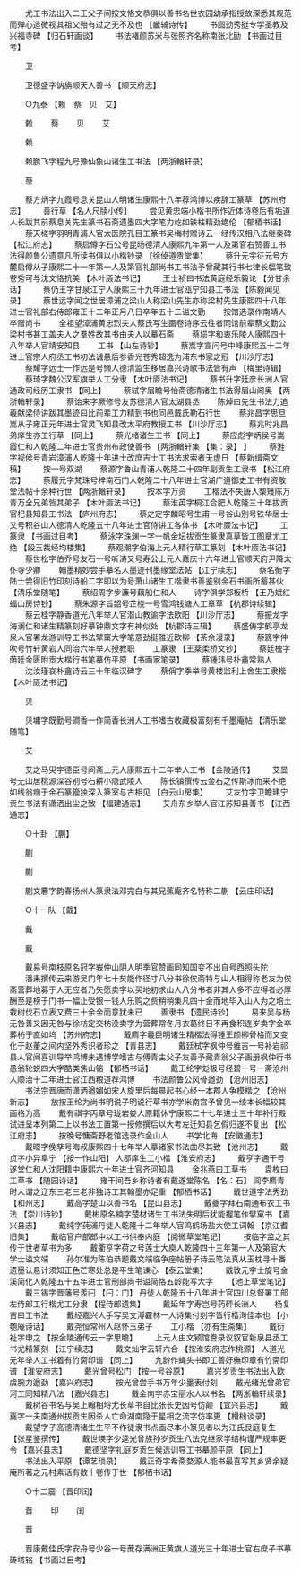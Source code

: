 <!-- { "loadSidebar": true } -->
　　尤工书法出入二王父子间按文恪文恭俱以善书名世衣园幼承指授故深悉其规范而殚心造微视其祖父殆有过之无不及也 【畿辅诗传】 
　　书圆劲秀挺专学圣教及兴福寺碑 【归石轩画谈】 
　　书法褚颜苏米与张照齐名称南张北励 【书画过目考】 

　　卫 

　　卫德盛字讷旃顺天人善书 【顺天府志】 

　　○九泰 【赖　蔡　贝　艾】 

　　赖 
　　蔡 
　　贝 
　　艾 

　　赖 

　　赖鹏飞字程九号豫仙象山诸生工书法 【两浙輶轩录】 

　　蔡 

　　蔡方炳字九霞号息关昆山人明诸生康熙十八年荐鸿博以疾辞工篆草 【苏州府志】 
　　善行草 【名人尺牍小传】 
　　尝见黄忠端小楷书所作近体诗卷后有垢道人长跋其前蔡息关先生篆书石斋遗墨四大字笔力屹如铁柱精劲绝伦 【郁栖书话】 
　　蔡天槎字羽明青浦人官太医院孔目工篆书吴梅村赠诗云一经传汉相八法继秦碑 【松江府志】 
　　蔡启僔字石公号昆旸德清人康熙九年第一人及第官右赞善工书法得颜鲁公遗意凡所读书俱以小楷钞录 【徐倬道贵堂集】 
　　蔡升元字征元号方麓启僔从子康熙二十一年第一人及第官礼部尚书工书法予曾藏其行书七律长幅笔致苍秀可与沈文恪抗美 【木叶厱法书记】 
　　王士祯曰书法黄庭经乐毅论 【分甘余话】 
　　蔡仍王字甘泉江宁人康熙三十九年进士官瓯宁知县工书法 【陈毅闻见录】 
　　蔡世远字闻之世居漳浦之梁山人称梁山先生亦称梁村先生康熙四十八年进士官礼部右侍郎雍正十二年正月八日卒年五十二谥文勤 
　　按馆选录作南靖人卒赠尚书 
　　全祖望漳浦黄忠烈夫人蔡氏写生画卷诗序云往者同馆前辈蔡文勤公梁村书甚工盖夫人之羣姓故其书由夫人以摹石斋 
　　蔡埙字和衷乐陵人康熙四十八年举人官靖安知县 
　　工书 【山左诗钞】 
　　蔡嵩字宣问号中峰康熙五十二年进士官宗人府丞工书初法诚悬后参香光苍秀超逸为浦东书家之冠 【川沙厅志】 
　　蔡耀字远士一作远是号懒人德清监生移居嘉兴诗歌书法皆有声 【梅里诗辑】 
　　蔡琦字魏公汉军旗举人工分隶 【木叶厱法书记】 
　　蔡书升字廷彦长洲人官通政司经历工隶书 【同上】 
　　蔡轼字眉瞻号怡斋德清诸生书法得眉山阃奥 【两浙輶轩录】 
　　蔡诒来字厥修号友苏德清人官太湖县丞 
　　陈焯曰先生书法力追羲献梁侍讲跋其墨迹曰比前辈工力精到书也同邑戴氏勒石行世 
　　蔡兆昌字思旦嵩从子雍正元年进士官灵飞知县改太平府教授工书 【川沙厅志】 
　　蔡兆时兆昌弟庠生亦工行草 【同上】 
　　蔡光绪诸生工书 【同上】 
　　蔡应彪字炳侯号嵩霞仁和人乾隆二年进士官贵州布政使善书 【两浙輶轩集 【集：录】 】 
　　蔡溎字视侯号青岩漳浦人乾隆十年进士改庶吉士工书法求索者无虚日 【蔡新缉斋文稿】 
　　按一号双湖 
　　蔡源字鲁山青浦人乾隆二十四年副贡生工隶书 【松江府志】 
　　蔡履元字梵珠号梓南石门人乾隆二十八年进士官湖广道御史工书有资敬堂法帖十余种行世 【两浙輶轩录】 
　　按本字万资 
　　工楷法不失唐人榘矱陈万青万全兄弟皆其弟子 【木叶厱法书记】 
　　蔡淮英字桐江合肥人乾隆三十年拔贡官杞县知县工书法 【庐州府志】 
　　蔡之定字麟昭号生甫一号谷山别号铁华居士又号积谷山人德清人乾隆五十八年进士官侍讲工各体书 【木叶厱法书记】 
　　工篆隶 【书画过目考】 
　　蔡泳字珠渊一字一帆金坛拔贡生篆隶真草皆工图章尤工绝 【段玉裁经均楼集】 
　　蔡观潮字伯海上元人精行草工篆刻 【木叶厱法书记】 
　　蔡世松字伯乔号友石一号听涛又号寿公上元人嘉庆十六年进士官顺天府尹降太仆寺少卿 
　　翰墨精妙尝手摹名人墨迹刊墨缘堂法帖 【江宁续志】 
　　蔡名衡字陆士尝得旧竹印刻诗船二字即以为号萧山诸生工楷隶书善鉴别金石书画所蓄甚伙 【清乐堂随笔】 
　　蔡绍周字步濂号藕船仁和人 
　　诗字俱学郑板桥 【王乃斌红蝠山房诗钞】 
　　蔡朱源字旨韶号芷桡一号雪鸿钱塘人工章草 【杭郡诗续辑】 
　　蔡云桂字静香道光八年举人官潜山教谕字法欧阳 【川沙厅志】 
　　蔡振龙字海澜仁和诸生精篆刻好摹钟鼎文字有神似处 【杭郡诗三辑】 
　　蔡盛俦字鹤亭龙泉人官署龙游训导工书法擘窠大字笔意劲挺雅近欧柳 【茶余漫录】 
　　蔡篪字仲吹号竹轩黄岩人同治六年举人授教职 
　　工篆隶 【王棻柔桥文钞】 
　　蔡廷槐字荫廷金匮附贡大楷行书笔摹仿平原 【书画家笔录】 
　　蔡锺玮号朴盦常熟人 
　　沈汝瑾哀朴盦诗云三十年临汉碑字 
　　蔡偁字季举号黄楼监利上舍生工隶楷 【木叶厱法书记】 

　　贝 

　　贝墉字既勤号磵香一作简香长洲人工书嗜古收藏极富刻有千墨庵帖 【清乐堂随笔】 

　　艾 

　　艾之马臾字德臣号间斋上元人康熙五十二年举人工书 【金陵通传】 
　　艾显号无山居桃源深谷别号石耕小隐武陵人 
　　陈长镇撰传云金石之传斯冰而来不绝如线翁痼于金石篆籀独深入篆室与古相见 【白云山房集】 
　　艾友竹字卫瞻建宁贡生书法有潇洒出尘之致 【福建通志】 
　　艾舟东乡举人官江苏知县善书 【江西通志】 

　　○十卦 【蒯】 

　　蒯 

　　蒯 

　　蒯文麐字韵春扬州人篆隶法邓完白与其兄蕉庵齐名特称二蒯 【云庄印话】 

　　○十一队 【戴】 

　　戴 

　　戴 

　　戴易号南枝原名冠字峩仲山阴人明季官赞画同知国变不出自号西照头陀 
　　潘耒撰传云来游吴门年七十矣能作径寸八分书徐俟斋特与山人相得称老友为俟斋营葬地募于人无应者乃矢愿卖字以买地初求山人八分书者非其人多不应得者必厚酬至是榜于门书一幅止受银一钱人乐购之赀稍稍集凡四十金而地毕入山人为之培土栽树伐石立表又费三十余金而意犹未已 
　　善隶书 【遗民诗钞】 
　　易来吴与杨无咎善又因无咎与徐枋定交枋没卖字为营葬常冬月衣葛终日不再食积连岁卖字金卒葬枋于直如坞 【苏州府志】 
　　戴廌字羲臣明诸生精楷法得锺王颜柳骨格而又变化于赵董之间内坚外秀识者珍之 【青县志】 
　　戴廷栻字枫仲号维吉一号补岩祁县人官闻喜训导举鸿博未遇博学嗜古与傅青主父子友善予藏青翁父子画册枫仲行书愚翁轮蜕四大字酷类焦山铭 【郁栖书话】 
　　戴王纶字彣极号经碧一号一斋沧州人顺治十二年进士官江西粮道荐鸿博 
　　书法颜鲁公风骨遒劲 【沧州旧志】 
　　书法宗晋唐而潇洒遒媚如宋人旋里后每晨起书心经一本郡人争模楷之 【沧州新志】 
　　放按王纶为尚书明说子明说行草书亦学米南宫予曾见一绫本长幅较其画格为高 
　　戴有祺字丙章号珑岩娄人原籍休宁康熙二十七年进士三十年补行殿试进呈本列第二上以书法工置第一授修撰后以大考左迁知县乞假归遂不复出 【松江府志】 
　　按晚号慵斋野老馆选录作金山人 
　　书学北海 【安徽通志】 
　　戴暻字俛孳号晦叔康熙四十七年举人摹诸家书法曲尽其致 【沧州志】 
　　戴贞字小异阜宁 【按一作山阳】 人郡庠生工小楷 【淮安府志】 
　　戴亨字通干号遂堂仁和人沈阳籍中康熙六十年进士官齐河知县 
　　金兆燕曰工草书 
　　袁枚曰工草书 【随园诗话】 
　　雍干间吾乡称诗者有戴遂堂陈名 【名：石】 闾李廌青时人谓之辽东三老三老非独诗工其翰墨亦足重 【郁栖书话】 
　　戴世道字法秀劲 【和州志】 
　　戴高字楚山以善书名 【昆山县志】 
　　戴夔字拜石南通布衣工书法 【崇川诗钞】 
　　戴彬原名楠字楚材诸生工书法失明后犹能握笔作擘窠书 【嘉兴县志】 
　　戴纯字莼浦丹徒人乾隆十二年举人官鸣鹤场盐大使工词翰 【京江耆旧集】 
　　戴临官户部郎中以工书供奉内庭 【阅微草堂笔记】 
　　按临字监之其传于世者草书为多 
　　戴衢亨字荷之号莲士大庾人乾隆四十三年第一人及第官大学士谥文端 
　　孙尔准为陈伯恭题戴文端临争座帖册子诗云笔法真从玉枕寻十番遗墨认悬计须知正色芒寒处总是平生笔谏心 【泰云堂集】 
　　戴敦元字士旋号金溪简化人乾隆五十五年进士官刑部尚书谥简恪五龄能写大字 
　　【池上草堂笔记】 
　　戴三锡字晋藩号羡闩 【闩：门】 丹徒人乾隆五十八年进士官四川总督署工部左侍郎工行楷尤工分隶 【程侍郎遗集】 
　　戴延年字寿岂号药砰长洲人 
　　杨复吉曰工书法 
　　戴经嘉兴人手写吴文溥靃林一人诗集付刻字皆行楷洵佳本也 【小匏庵诗话】 
　　戴尧恒常州人赵怀玉弟子 
　　工小楷 【亦有生斋集】 
　　戴衍祉字申之 【按金陵通传云一字思瞻】 
　　上元人由文颍馆誊录议叙官新泉县丞工书尤精篆刻 【江宁续志】 
　　戴文灿字云轩六合 【按淮安府志作桃源】 人道光元年举人工书着有竹斋印谱 【同上】 
　　九龄作蝇头书即工善好橅印章有竹斋印谱 【淮安府志】 
　　戴光曾号松门 【按一号谷原】 
　　嘉兴岁贡生书法出入欧虞腕力遒劲 【嘉兴府志】 
　　按光曾尝手书万年少墨表付刻 
　　戴光绪光曾弟官河工同知精八法 【嘉兴县志】 
　　戴金南字赤宝丽水人以书名 【两浙輶轩续录】 
　　戴树谷书名与吴上翰相埒尤长草书自比张长史因号仿颠 【宜兴县志】 
　　戴嶤字一夫南通州拔贡生因杀人亡命湖南隐于星相之流字仿率更 【榾柮谈录】 
　　戴望字子高德清诸生生平不作徒隶书点画尽本小篆见者以为江氏艮庭复生 【张星鉴撰传】 
　　戴世煐字少逵光曾族孙岁贡生八法克继家学结构谨严规率更令 【嘉兴县志】 
　　戴德坚字礼庭岁贡生候选训导工书摹颜平原 【同上】 
　　书法出入平原 【谭艺琐录】 
　　戴正奇字希斋婺源人能书最喜写其乡贤余疑庵所著之元村素话有数十卷传于世 【郁栖书话】 

　　○十二震 【晋印闰】 

　　晋 
　　印 
　　闰 

　　晋 

　　晋康戴佳氏字安舟号少谷一号蔗存满洲正黄旗人道光三十年进士官右庶子书摹砖塔铭 【书画过目考】 
